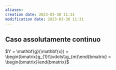 ```yaml
---
aliases: 
creation date: 2023-03-30 11:31
modification date: 2023-03-30 11:31
---
```


## Caso assolutamente continuo
$Y = \mathbf{g}(\mathbf{x}) = \begin{bmatrix}g_{1}\\\vdots\\g_{m}\end{bmatrix} = \begin{bmatrix}\end{bmatrix}$



